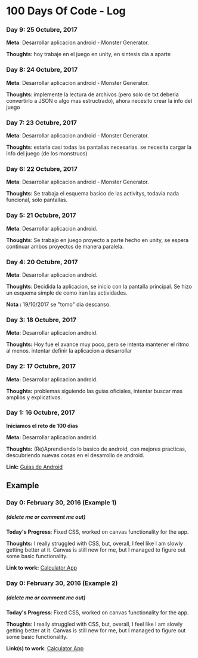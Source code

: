 # 100 Days Of Code - Log

### Day 9: 25 Octubre, 2017

**Meta**: Desarrollar aplicacion android - Monster Generator.

**Thoughts**: hoy trabaje en el juego en unity, en sintesis dia a aparte

### Day 8: 24 Octubre, 2017

**Meta**: Desarrollar aplicacion android - Monster Generator.

**Thoughts**: implemente la lectura de archivos (pero solo de txt deberia convertirlo a JSON o algo mas estructrado), ahora necesito crear la info del juego

### Day 7: 23 Octubre, 2017

**Meta**: Desarrollar aplicacion android - Monster Generator.

**Thoughts**: estaria casi todas las pantallas necesarias. se necesita cargar la info del juego (de los monstruos)

### Day 6: 22 Octubre, 2017

**Meta**: Desarrollar aplicacion android - Monster Generator.

**Thoughts**: Se trabaja el esquema basico de las activitys, todavia nada funcional, solo pantallas.

### Day 5: 21 Octubre, 2017

**Meta**: Desarrollar aplicacion android.

**Thoughts**: Se trabajo en juego proyecto a parte hecho en unity, se espera continuar ambos proyectos de manera paralela.

### Day 4: 20 Octubre, 2017

**Meta**: Desarrollar aplicacion android.

**Thoughts**: Decidida la aplicacion, se inicio con la pantalla principal. Se hizo un esquema simple de como iran las actividades.

**Nota :** 19/10/2017 se "tomo" dia descanso.

### Day 3: 18 Octubre, 2017

**Meta:** Desarrollar aplicacion android.

**Thoughts:** Hoy fue el avance muy poco, pero se intenta mantener el ritmo al menos. intentar definir la aplicacion a desarrollar

### Day 2: 17 Octubre, 2017

**Meta:** Desarrollar aplicacion android.

**Thoughts:** problemas siguiendo las guias oficiales, intentar buscar mas amplios y explicativos.

### Day 1: 16 Octubre, 2017
**Iniciamos el reto de 100 dias**

**Meta:** Desarrollar aplicacion android.

**Thoughts:** (Re)Aprendiendo lo basico de android, con mejores practicas, descubriendo nuevas cosas en el desarrollo de android.

**Link:** [Guias de Android](https://developer.android.com/training/basics/supporting-devices/platforms.html)

## Example
### Day 0: February 30, 2016 (Example 1)
##### (delete me or comment me out)

**Today's Progress**: Fixed CSS, worked on canvas functionality for the app.

**Thoughts:** I really struggled with CSS, but, overall, I feel like I am slowly getting better at it. Canvas is still new for me, but I managed to figure out some basic functionality.

**Link to work:** [Calculator App](http://www.example.com)

### Day 0: February 30, 2016 (Example 2)
##### (delete me or comment me out)

**Today's Progress**: Fixed CSS, worked on canvas functionality for the app.

**Thoughts**: I really struggled with CSS, but, overall, I feel like I am slowly getting better at it. Canvas is still new for me, but I managed to figure out some basic functionality.

**Link(s) to work**: [Calculator App](http://www.example.com)
